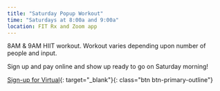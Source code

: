 ```yaml
---
title: "Saturday Popup Workout"
time: "Saturdays at 8:00a and 9:00a"
location: FIT Rx and Zoom app
---
```

8AM & 9AM HIIT workout. Workout varies depending upon number of people and input.

Sign up and pay online and show up ready to go on Saturday morning!


[Sign-up for Virtual](https://app.acuityscheduling.com/schedule.php?owner=16546307&appointmentType=13808651){: target="_blank"}{: class="btn btn-primary-outline"}